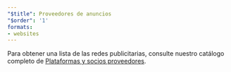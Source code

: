 ```yaml
---
"$title": Proveedores de anuncios
"$order": '1'
formats:
- websites
---
```


Para obtener una lista de las redes publicitarias, consulte nuestro catálogo completo de [Plataformas y socios proveedores](../../../../support/faq/platform-and-vendor-partners.md).
